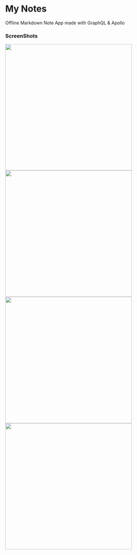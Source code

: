 # My Notes
Offline Markdown Note App made with GraphQL & Apollo

### ScreenShots
<div>
<img width="400" src="https://user-images.githubusercontent.com/50590192/73420640-91cbd000-4366-11ea-8311-5bf8e9e89b59.png">
<img width="400" src="https://user-images.githubusercontent.com/50590192/73420752-f25b0d00-4366-11ea-8cae-e3882b7ec3ca.png">
<img width="400" src="https://user-images.githubusercontent.com/50590192/73420649-97c1b100-4366-11ea-9fda-4083759f5100.png">
<img width="400" src="https://user-images.githubusercontent.com/50590192/73420613-752f9800-4366-11ea-9e7e-d7fcdc67f253.png">
</div>
